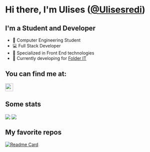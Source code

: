 # Hi there, I'm Ulises ([@Ulisesredi](https://www.linkedin.com/in/ulises-redi-377a52206/))

## I'm a Student and Developer

- 📘 Computer Engineering Student
- 💻 Full Stack Developer
- 👾 Specialized in Front End technologies
- 🔨 Currently developing for [Folder IT](https://www.linkedin.com/company/folderit/)

## You can find me at:

<p>
    <a href="https://www.linkedin.com/in/ulises-redi-377a52206/"><img
            src="https://img.shields.io/badge/linkedin-%230077B5.svg?&style=for-the-badge&logo=linkedin&logoColor=white"
            height=25></a> 
</p>

## Some stats

  <img align="center" src="https://github-readme-stats.vercel.app/api?username=Ulisesredi&show_icons=true&theme=tokyonight" />

  <img align="center" src="https://github-readme-stats.vercel.app/api/top-langs/?username=Ulisesredi&layout=compact&theme=tokyonight" />

## My favorite repos

[![Readme Card](https://github-readme-stats.vercel.app/api/pin/?username=Ulisesredi&repo=Monthly-Budget&theme=tokyonight)](https://github.com/Ulisesredi/Monthly-Budget)
